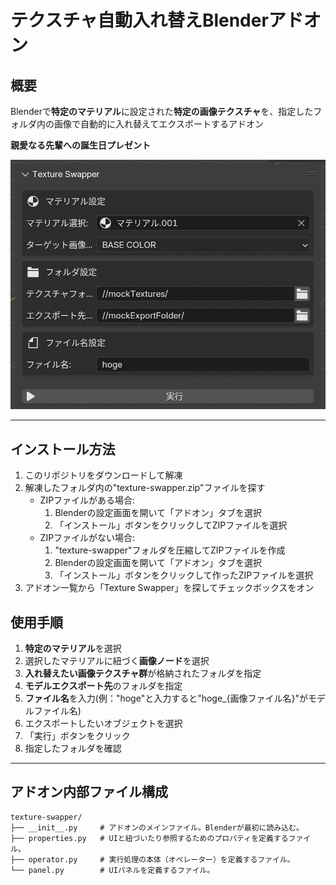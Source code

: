# テクスチャ自動入れ替えBlenderアドオン

## 概要

Blenderで**特定のマテリアル**に設定された**特定の画像テクスチャ**を、指定したフォルダ内の画像で自動的に入れ替えてエクスポートするアドオン

**親愛なる先輩への誕生日プレゼント**

![デモ画像](demo_panel.png)

---

## インストール方法

1. このリポジトリをダウンロードして解凍
2. 解凍したフォルダ内の"texture-swapper.zip"ファイルを探す
   - ZIPファイルがある場合:
     1. Blenderの設定画面を開いて「アドオン」タブを選択
     2. 「インストール」ボタンをクリックしてZIPファイルを選択
   - ZIPファイルがない場合:
     1. "texture-swapper"フォルダを圧縮してZIPファイルを作成
     2. Blenderの設定画面を開いて「アドオン」タブを選択
     3. 「インストール」ボタンをクリックして作ったZIPファイルを選択
3. アドオン一覧から「Texture Swapper」を探してチェックボックスをオン

## 使用手順

1. **特定のマテリアル**を選択
2. 選択したマテリアルに紐づく**画像ノード**を選択
3. **入れ替えたい画像テクスチャ群**が格納されたフォルダを指定
4. **モデルエクスポート先**のフォルダを指定
5. **ファイル名**を入力(例："hoge"と入力すると"hoge_{画像ファイル名}"がモデルファイル名)
6. エクスポートしたいオブジェクトを選択
7. 「実行」ボタンをクリック
8. 指定したフォルダを確認

---

## アドオン内部ファイル構成

```text
texture-swapper/
├── __init__.py     # アドオンのメインファイル。Blenderが最初に読み込む。
├── properties.py   # UIと紐づいたり参照するためのプロパティを定義するファイル。
├── operator.py     # 実行処理の本体（オペレーター）を定義するファイル。
└── panel.py        # UIパネルを定義するファイル。
```
